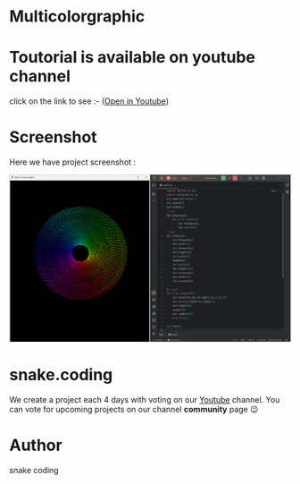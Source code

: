 # Multicolorgraphic



# Toutorial is available on youtube channel 
click on the link to see :- ([Open in Youtube](https://youtu.be/vds_zERiaW4))

# Screenshot
Here we have project screenshot :

![screenshot](Multicolor.png)



# snake.coding

We create a project each 4 days with voting on our <a href="https://youtube.com/@snakecoding_12" target="_blank">Youtube</a> channel.
You can vote for upcoming projects on our channel **community** page :wink:


# Author

snake coding

